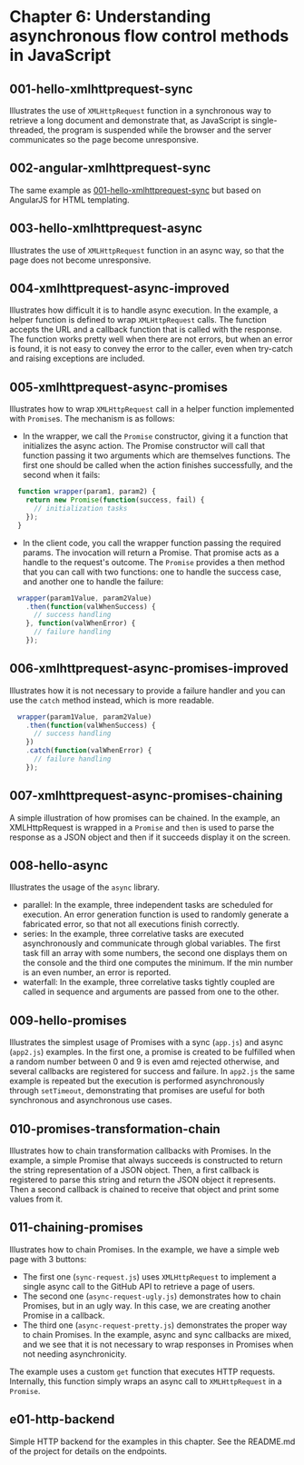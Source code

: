 Chapter 6: Understanding asynchronous flow control methods in JavaScript
========================================================================

## 001-hello-xmlhttprequest-sync
Illustrates the use of `XMLHttpRequest` function in a synchronous way to retrieve a long document and demonstrate that, as JavaScript is single-threaded, the program is suspended while the browser and the server communicates so the page become unresponsive.

## 002-angular-xmlhttprequest-sync
The same example as [001-hello-xmlhttprequest-sync](001-hello-xmlhttprequest-sync) but based on AngularJS for HTML templating.

## 003-hello-xmlhttprequest-async
Illustrates the use of `XMLHttpRequest` function in an async way, so that the page does not become unresponsive.

## 004-xmlhttprequest-async-improved
Illustrates how difficult it is to handle async execution. In the example, a helper function is defined to wrap `XMLHttpRequest` calls. The function accepts the URL and a callback function that is called with the response.
The function works pretty well when there are not errors, but when an error is found, it is not easy to convey the error to the caller, even when try-catch and raising exceptions are included.

## 005-xmlhttprequest-async-promises
Illustrates how to wrap `XMLHttpRequest` call in a helper function implemented with `Promise`s. The mechanism is as follows:
+ In the wrapper, we call the `Promise` constructor, giving it a function that initializes the async action. The Promise constructor will call that function passing it two arguments which are themselves functions. The first one should be called when the action finishes successfully, and the second when it fails:
```javascript
  function wrapper(param1, param2) {
    return new Promise(function(success, fail) {
      // initialization tasks
    });
  }
```
+ In the client code, you call the wrapper function passing the required params. The invocation will return a Promise. That promise acts as a handle to the request's outcome. The `Promise` provides a then method that you can call with two functions: one to handle the success case, and another one to handle the failure:
```javascript
  wrapper(param1Value, param2Value)
    .then(function(valWhenSuccess) {
      // success handling
    }, function(valWhenError) {
      // failure handling
    });
```
## 006-xmlhttprequest-async-promises-improved
Illustrates how it is not necessary to provide a failure handler and you can use the `catch` method instead, which is more readable.
```javascript
  wrapper(param1Value, param2Value)
    .then(function(valWhenSuccess) {
      // success handling
    })
    .catch(function(valWhenError) {
      // failure handling
    });
```
## 007-xmlhttprequest-async-promises-chaining
A simple illustration of how promises can be chained. In the example, an XMLHttpRequest is wrapped in a `Promise` and `then` is used to parse the response as a JSON object and then if it succeeds display it on the screen.

## 008-hello-async
Illustrates the usage of the `async` library.
+ parallel: In the example, three independent tasks are scheduled for execution. An error generation function is used to randomly generate a fabricated error, so that not all executions finish correctly.
+ series: In the example, three correlative tasks are executed asynchronously and communicate through global variables. The first task fill an array with some numbers, the second one displays them on the console and the third one computes the minimum. If the min number is an even number, an error is reported.
+ waterfall: In the example, three correlative tasks tightly coupled are called in sequence and arguments are passed from one to the other.

## 009-hello-promises
Illustrates the simplest usage of Promises with a sync (`app.js`) and async (`app2.js`) examples. In the first one, a promise is created to be fulfilled when a random number between 0 and 9 is even amd rejected otherwise, and several callbacks are registered for success and failure.
In `app2.js` the same example is repeated but the execution is performed asynchronously through `setTimeout`, demonstrating that promises are useful for both synchronous and asynchronous use cases.

## 010-promises-transformation-chain
Illustrates how to chain transformation callbacks with Promises. In the example, a simple Promise that always succeeds is constructed to return the string representation of a JSON object. Then, a first callback is registered to parse this string and return the JSON object it represents. Then a second callback is chained to receive that object and print some values from it.

## 011-chaining-promises
Illustrates how to chain Promises. In the example, we have a simple web page with 3 buttons:
+ The first one (`sync-request.js`) uses `XMLHttpRequest` to implement a single async call to the GitHub API to retrieve a page of users.
+ The second one (`async-request-ugly.js`) demonstrates how to chain Promises, but in an ugly way. In this case, we are creating another Promise in a callback.
+ The third one (`async-request-pretty.js`) demonstrates the proper way to chain Promises. In the example, async and sync callbacks are mixed, and we see that it is not necessary to wrap responses in Promises when not needing asynchronicity.

The example uses a custom `get` function that executes HTTP requests. Internally, this function simply wraps an async call to `XMLHttpRequest` in a `Promise`. 

## e01-http-backend
Simple HTTP backend for the examples in this chapter. See the README.md of the project for details on the endpoints.
